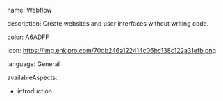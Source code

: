name: Webflow

description: Create websites and user interfaces without writing code.

color: A6ADFF

icon: https://img.enkipro.com/70db246a122414c06bc138c122a31efb.png

language: General

availableAspects:
  - introduction
